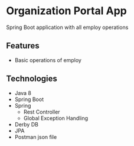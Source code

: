 # Organization Portal App
Spring Boot application with all employ operations
## Features
- Basic operations of employ
## Technologies
- Java 8
- Spring Boot
- Spring
  - Rest Controller
  - Global Exception Handling
- Derby DB
- JPA
- Postman json file